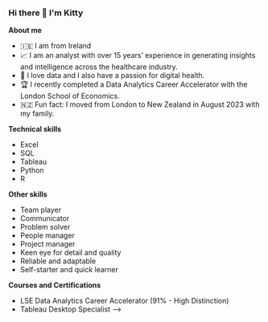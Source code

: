 ### Hi there 👋 I'm Kitty 

**About me**
- 🇮🇪 I am from Ireland 
- 📈 I am an analyst with over 15 years’ experience in generating insights and intelligence across the healthcare industry. 
- 💚 I love data and I also have a passion for digital health. 
- 🏆 I recently completed a Data Analytics Career Accelerator with the London School of Economics.
- 🇳🇿 Fun fact: I moved from London to New Zealand in August 2023 with my family. 


**Technical skills**
- Excel
- SQL
- Tableau
- Python
- R

**Other skills**
- Team player
- Communicator 
- Problem solver
- People manager
- Project manager
- Keen eye for detail and quality
- Reliable and adaptable
- Self-starter and quick learner 

**Courses and Certifications**
- LSE Data Analytics Career Accelerator (91% - High Distinction)
- Tableau Desktop Specialist
-->
